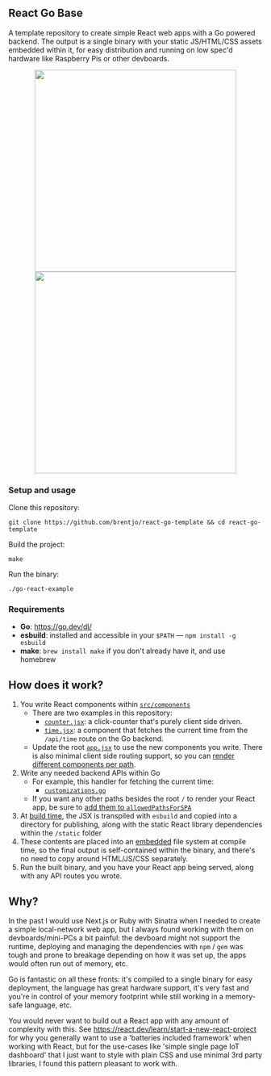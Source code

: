 ## React Go Base

A template repository to create simple React web apps with a Go powered backend. The output is a single binary with your static JS/HTML/CSS assets embedded within it, for easy distribution and running on low spec'd hardware like Raspberry Pis or other devboards.

<p align="center">
  <img src="https://github.com/brentjo/react-go-template/assets/6415223/e8551741-50ee-4b51-aa02-1cc31d4c8bb7" width="400px">
  <img src="https://github.com/brentjo/react-go-template/assets/6415223/76fc8c46-22ec-493d-a7b7-4260df7717f8" width="400px">
</p>

### Setup and usage

Clone this repository:
```
git clone https://github.com/brentjo/react-go-template && cd react-go-template
```

Build the project:
```
make
```

Run the binary:
```
./go-react-example
```

### Requirements

- **Go**: https://go.dev/dl/
- **esbuild**: installed and accessible in your `$PATH` — `npm install -g esbuild`
- **make**: `brew install make` if you don't already have it, and use homebrew

## How does it work?
1. You write React components within [`src/components`](src/components)
    - There are two examples in this repository:
      - [`counter.jsx`](src/components/counter.jsx): a click-counter that's purely client side driven.
      - [`time.jsx`](src/components/time.jsx): a component that fetches the current time from the `/api/time` route on the Go backend.
    - Update the root [`app.jsx`](src/app.jsx) to use the new components you write. There is also minimal client side routing support, so you can [render different components per path](https://github.com/brentjo/react-go-template/blob/536060b376edec4b6a04cacb3a0998a9a6b6ec7f/src/app.jsx#L25-L34).
2. Write any needed backend APIs within Go
    - For example, this handler for fetching the current time:
      - [`customizations.go`](https://github.com/brentjo/react-go-template/blob/536060b376edec4b6a04cacb3a0998a9a6b6ec7f/customizations.go#L10-L11)
    - If you want any other paths besides the root `/` to render your React app, be sure to [add them to `allowedPathsForSPA`](https://github.com/brentjo/react-go-template/blob/536060b376edec4b6a04cacb3a0998a9a6b6ec7f/customizations.go#L13-L14)
3. At [build time](https://github.com/brentjo/react-go-template/blob/1b4bef9c465cd39c071d65e95f64a74e723cc938/Makefile#L3-L7), the JSX is transpiled with `esbuild` and copied into a directory for publishing, along with the static React library dependencies within the `/static` folder
4. These contents are placed into an [embedded](https://pkg.go.dev/embed) file system at compile time, so the final output is self-contained within the binary, and there's no need to copy around HTML/JS/CSS separately.
5. Run the built binary, and you have your React app being served, along with any API routes you wrote.


## Why?
In the past I would use Next.js or Ruby with Sinatra when I needed to create a simple local-network web app, but I always found working with them on devboards/mini-PCs a bit painful: the devboard might not support the runtime, deploying and managing the dependencies with `npm` / `gem` was tough and prone to breakage depending on how it was set up, the apps would often run out of memory, etc.

Go is fantastic on all these fronts: it's compiled to a single binary for easy deployment, the language has great hardware support, it's very fast and you're in control of your memory footprint while still working in a memory-safe language, etc.

You would never want to build out a React app with any amount of complexity with this. See https://react.dev/learn/start-a-new-react-project for why you generally want to use a 'batteries included framework' when working with React, but for the use-cases like 'simple single page IoT dashboard' that I just want to style with plain CSS and use minimal 3rd party libraries, I found this pattern pleasant to work with.

